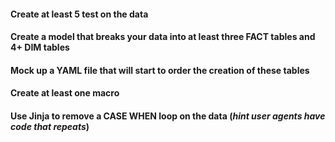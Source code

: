 #### Create at least 5 test on the data
#### Create a model that breaks your data into at least three FACT tables and 4+ DIM tables 
#### Mock up a YAML file that will start to order the creation of these tables
#### Create at least one macro
#### Use Jinja to remove a CASE WHEN loop on the data (*hint user agents have code that repeats*) 
